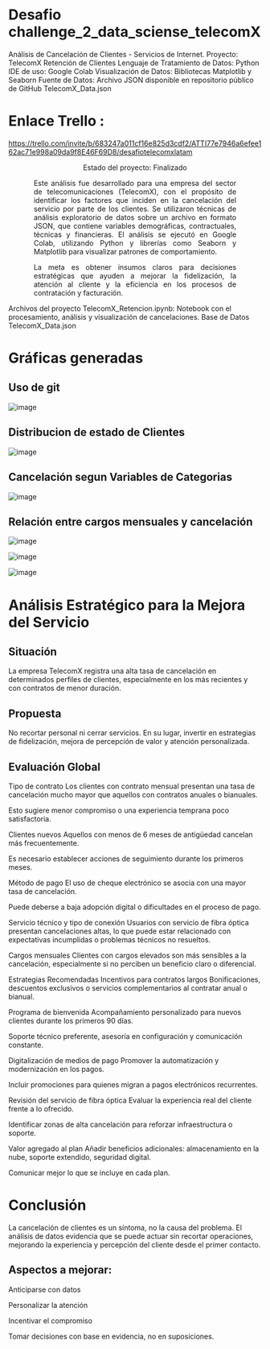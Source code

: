 # **Desafio challenge_2_data_sciense_telecomX**

Análisis de Cancelación de Clientes - Servicios de Internet.
Proyecto: TelecomX Retención de Clientes
Lenguaje de Tratamiento de Datos: Python
IDE de uso: Google Colab
Visualización de Datos: Bibliotecas Matplotlib y Seaborn
Fuente de Datos:
Archivo JSON disponible en repositorio público de GitHub
TelecomX_Data.json

# Enlace Trello : 
https://trello.com/invite/b/683247a011cf16e825d3cdf2/ATTI77e7946a6efee162ac71e998a09da9f8E46F69D8/desafiotelecomxlatam

<p align="center"> Estado del proyecto: Finalizado </p> <div align="justify" style="width: 80%; margin: 0 auto;"> Este análisis fue desarrollado para una empresa del sector de telecomunicaciones (TelecomX), con el propósito de identificar los factores que inciden en la cancelación del servicio por parte de los clientes.
Se utilizaron técnicas de análisis exploratorio de datos sobre un archivo en formato JSON, que contiene variables demográficas, contractuales, técnicas y financieras. El análisis se ejecutó en Google Colab, utilizando Python y librerías como Seaborn y Matplotlib para visualizar patrones de comportamiento.

La meta es obtener insumos claros para decisiones estratégicas que ayuden a mejorar la fidelización, la atención al cliente y la eficiencia en los procesos de contratación y facturación.

</div>
Archivos del proyecto
TelecomX_Retencion.ipynb: Notebook con el procesamiento, análisis y visualización de cancelaciones.
Base de Datos
TelecomX_Data.json

# Gráficas generadas

## Uso de git

![image](https://github.com/user-attachments/assets/822eb737-f6b9-4356-a322-357e1c308ddc)


## Distribucion de estado de Clientes

![image](https://github.com/user-attachments/assets/ccdefc2c-434b-4fe2-89f9-30864dde0980)

## Cancelación segun Variables de Categorias

![image](https://github.com/user-attachments/assets/ba052afd-fe59-4954-b96f-5aab058fd5a0)

## Relación entre cargos mensuales y cancelación

![image](https://github.com/user-attachments/assets/f3b89d62-7363-4884-8cc1-ede1a0ff806a)

![image](https://github.com/user-attachments/assets/3d6afd95-1c6d-4cbf-9491-3982e8325a4b)

![image](https://github.com/user-attachments/assets/b6d318c8-2e43-4548-b383-403e6436747e)

# Análisis Estratégico para la Mejora del Servicio

## Situación
La empresa TelecomX registra una alta tasa de cancelación en determinados perfiles de clientes, especialmente en los más recientes y con contratos de menor duración.

## Propuesta
No recortar personal ni cerrar servicios. En su lugar, invertir en estrategias de fidelización, mejora de percepción de valor y atención personalizada.

## Evaluación Global
Tipo de contrato
Los clientes con contrato mensual presentan una tasa de cancelación mucho mayor que aquellos con contratos anuales o bianuales.

Esto sugiere menor compromiso o una experiencia temprana poco satisfactoria.

Clientes nuevos
Aquellos con menos de 6 meses de antigüedad cancelan más frecuentemente.

Es necesario establecer acciones de seguimiento durante los primeros meses.

Método de pago
El uso de cheque electrónico se asocia con una mayor tasa de cancelación.

Puede deberse a baja adopción digital o dificultades en el proceso de pago.

Servicio técnico y tipo de conexión
Usuarios con servicio de fibra óptica presentan cancelaciones altas, lo que puede estar relacionado con expectativas incumplidas o problemas técnicos no resueltos.

Cargos mensuales
Clientes con cargos elevados son más sensibles a la cancelación, especialmente si no perciben un beneficio claro o diferencial.

Estrategias Recomendadas
Incentivos para contratos largos
Bonificaciones, descuentos exclusivos o servicios complementarios al contratar anual o bianual.

Programa de bienvenida
Acompañamiento personalizado para nuevos clientes durante los primeros 90 días.

Soporte técnico preferente, asesoría en configuración y comunicación constante.

Digitalización de medios de pago
Promover la automatización y modernización en los pagos.

Incluir promociones para quienes migran a pagos electrónicos recurrentes.

Revisión del servicio de fibra óptica
Evaluar la experiencia real del cliente frente a lo ofrecido.

Identificar zonas de alta cancelación para reforzar infraestructura o soporte.

Valor agregado al plan
Añadir beneficios adicionales: almacenamiento en la nube, soporte extendido, seguridad digital.

Comunicar mejor lo que se incluye en cada plan.

# Conclusión

La cancelación de clientes es un síntoma, no la causa del problema.
El análisis de datos evidencia que se puede actuar sin recortar operaciones, mejorando la experiencia y percepción del cliente desde el primer contacto.

## Aspectos a mejorar:

Anticiparse con datos

Personalizar la atención

Incentivar el compromiso

Tomar decisiones con base en evidencia, no en suposiciones.
